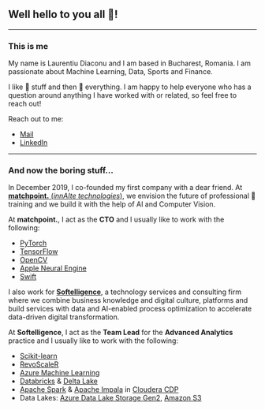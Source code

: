 ## Well hello to you all :wave:!
---
### This is me
My name is Laurentiu Diaconu and I am based in Bucharest, Romania. I am passionate about Machine Learning, Data, Sports and Finance.

I like :hammer: stuff and then :wrench: everything. I am happy to help everyone who has a question around anything I have worked with or related, so feel free to reach out!

Reach out to me:
- [Mail](laurentiu.diaconu@innaite.tech)
- [LinkedIn](https://www.linkedin.com/in/laurentiudiaconu/)
---
### And now the boring stuff...

In December 2019, I co-founded my first company with a dear friend. At [**matchpoint.** (*innAIte technologies*)](https://matchpoint.innaite.tech/), we envision the future of professional :tennis: training and we build it with the help of AI and Computer Vision.

At **matchpoint.**, I act as the **CTO** and I usually like to work with the following:

- [PyTorch](https://github.com/pytorch/pytorch)
- [TensorFlow](https://www.tensorflow.org/)
- [OpenCV](https://opencv.org/)
- [Apple Neural Engine](https://github.com/hollance/neural-engine)
- [Swift](https://developer.apple.com/swift/)

I also work for [**Softelligence**](https://www.softelligence.net/), a technology services and consulting firm where we combine business knowledge and digital culture, platforms and build services with data and AI-enabled process optimization to accelerate data-driven digital transformation.

At **Softelligence**, I act as the **Team Lead** for the **Advanced Analytics** practice and I usually like to work with the following:

- [Scikit-learn](https://scikit-learn.org/)
- [RevoScaleR](https://docs.microsoft.com/en-us/machine-learning-server/r-reference/revoscaler/revoscaler)
- [Azure Machine Learning](https://azure.microsoft.com/en-us/services/machine-learning/)
- [Databricks](https://databricks.com/) & [Delta Lake](https://delta.io/)
- [Apache Spark](https://spark.apache.org/) & [Apache Impala](https://impala.apache.org/) in [Cloudera CDP](https://www.cloudera.com/products/cloudera-data-platform.html)
- Data Lakes: [Azure Data Lake Storage Gen2](https://docs.microsoft.com/en-us/azure/storage/blobs/data-lake-storage-introduction), [Amazon S3](https://aws.amazon.com/s3/)
